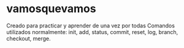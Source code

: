 # vamosquevamos
Creado para practicar y aprender de una vez por todas
Comandos utilizados normalmente: init, add, status, commit, reset, log, branch, checkout, merge. 
